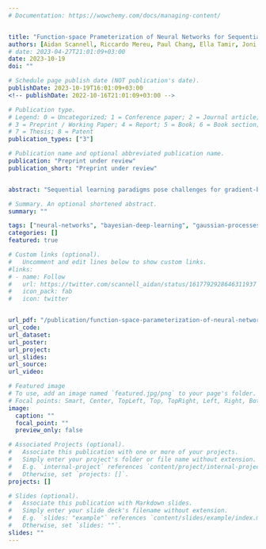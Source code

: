 ```yaml
---
# Documentation: https://wowchemy.com/docs/managing-content/


title: "Function-space Prameterization of Neural Networks for Sequential Learning"
authors: [Aidan Scannell, Riccardo Mereu, Paul Chang, Ella Tamir, Joni Pajarinen, Arno Solin]
# date: 2023-04-27T21:01:09+03:00
date: 2023-10-19
doi: ""

# Schedule page publish date (NOT publication's date).
publishDate: 2023-10-19T16:01:09+03:00
<!-- publishDate: 2022-10-16T21:01:09+03:00 -->

# Publication type.
# Legend: 0 = Uncategorized; 1 = Conference paper; 2 = Journal article;
# 3 = Preprint / Working Paper; 4 = Report; 5 = Book; 6 = Book section;
# 7 = Thesis; 8 = Patent
publication_types: ["3"]

# Publication name and optional abbreviated publication name.
publication: "Preprint under review"
publication_short: "Preprint under review"


abstract: "Sequential learning paradigms pose challenges for gradient-based deep learning due to difficulties incorporating new data and retaining prior knowledge. While Gaussian processes elegantly tackle these problems, they struggle with scalability and handling rich inputs, such as images. To address these issues, we introduce a technique that converts neural networks from weight space to function space, through a dual parameterization. Our parameterization offers: (i) a way to scale function-space methods to large data sets via sparsification, (ii) retention of prior knowledge when access to past data is limited, and (iii) a mechanism to incorporate new data without retraining. Our experiments demonstrate that we can retain knowledge in continual learning and incorporate new data efficiently. We further show its strengths in uncertainty quantification and guiding exploration in model-based RL."

# Summary. An optional shortened abstract.
summary: ""

tags: ["neural-networks", "bayesian-deep-learning", "gaussian-processes", "bayesian-inference", "machine-learning", "approximate-inference"]
categories: []
featured: true

# Custom links (optional).
#   Uncomment and edit lines below to show custom links.
#links:
# - name: Follow
#   url: https://twitter.com/scannell_aidan/status/1617792928646311937
#   icon_pack: fab
#   icon: twitter


url_pdf: "/publication/function-space-parameterization-of-neural-networks-for-sequential-learning/paper.pdf"
url_code: 
url_dataset:
url_poster: 
url_project:
url_slides:
url_source: 
url_video:

# Featured image
# To use, add an image named `featured.jpg/png` to your page's folder. 
# Focal points: Smart, Center, TopLeft, Top, TopRight, Left, Right, BottomLeft, Bottom, BottomRight.
image:
  caption: ""
  focal_point: ""
  preview_only: false

# Associated Projects (optional).
#   Associate this publication with one or more of your projects.
#   Simply enter your project's folder or file name without extension.
#   E.g. `internal-project` references `content/project/internal-project/index.md`.
#   Otherwise, set `projects: []`.
projects: []

# Slides (optional).
#   Associate this publication with Markdown slides.
#   Simply enter your slide deck's filename without extension.
#   E.g. `slides: "example"` references `content/slides/example/index.md`.
#   Otherwise, set `slides: ""`.
slides: ""
---
```

